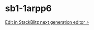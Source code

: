# sb1-1arpp6

[Edit in StackBlitz next generation editor ⚡️](https://stackblitz.com/~/github.com/karlhfr/sb1-1arpp6)